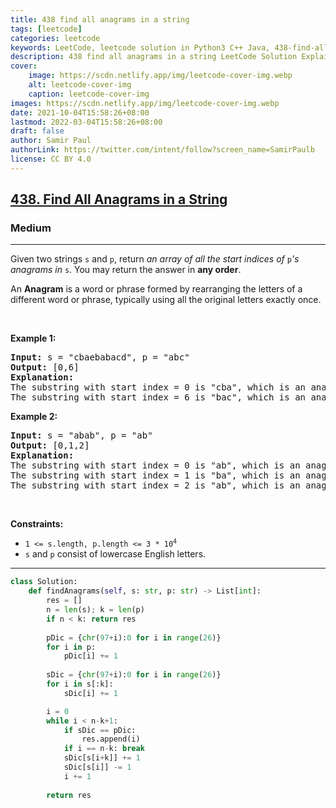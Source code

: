 ```yaml
---
title: 438 find all anagrams in a string
tags: [leetcode]
categories: leetcode
keywords: LeetCode, leetcode solution in Python3 C++ Java, 438-find-all-anagrams-in-a-string solution
description: 438 find all anagrams in a string LeetCode Solution Explained
cover:
    image: https://scdn.netlify.app/img/leetcode-cover-img.webp
    alt: leetcode-cover-img
    caption: leetcode-cover-img
images: https://scdn.netlify.app/img/leetcode-cover-img.webp
date: 2021-10-04T15:58:26+08:00
lastmod: 2022-03-04T15:58:26+08:00
draft: false
author: Samir Paul
authorLink: https://twitter.com/intent/follow?screen_name=SamirPaulb
license: CC BY 4.0
---
```



<h2><a href="https://leetcode.com/problems/find-all-anagrams-in-a-string/">438. Find All Anagrams in a String</a></h2><h3>Medium</h3><hr><div><p>Given two strings <code>s</code> and <code>p</code>, return <em>an array of all the start indices of </em><code>p</code><em>'s anagrams in </em><code>s</code>. You may return the answer in <strong>any order</strong>.</p>

<p>An <strong>Anagram</strong> is a word or phrase formed by rearranging the letters of a different word or phrase, typically using all the original letters exactly once.</p>

<p>&nbsp;</p>
<p><strong>Example 1:</strong></p>

<pre><strong>Input:</strong> s = "cbaebabacd", p = "abc"
<strong>Output:</strong> [0,6]
<strong>Explanation:</strong>
The substring with start index = 0 is "cba", which is an anagram of "abc".
The substring with start index = 6 is "bac", which is an anagram of "abc".
</pre>

<p><strong>Example 2:</strong></p>

<pre><strong>Input:</strong> s = "abab", p = "ab"
<strong>Output:</strong> [0,1,2]
<strong>Explanation:</strong>
The substring with start index = 0 is "ab", which is an anagram of "ab".
The substring with start index = 1 is "ba", which is an anagram of "ab".
The substring with start index = 2 is "ab", which is an anagram of "ab".
</pre>

<p>&nbsp;</p>
<p><strong>Constraints:</strong></p>

<ul>
	<li><code>1 &lt;= s.length, p.length &lt;= 3 * 10<sup>4</sup></code></li>
	<li><code>s</code> and <code>p</code> consist of lowercase English letters.</li>
</ul>
</div>

---




```python
class Solution:
    def findAnagrams(self, s: str, p: str) -> List[int]:
        res = []
        n = len(s); k = len(p)
        if n < k: return res
        
        pDic = {chr(97+i):0 for i in range(26)}
        for i in p:
            pDic[i] += 1
        
        sDic = {chr(97+i):0 for i in range(26)}
        for i in s[:k]:
            sDic[i] += 1

        i = 0
        while i < n-k+1:
            if sDic == pDic:
                res.append(i)
            if i == n-k: break
            sDic[s[i+k]] += 1
            sDic[s[i]] -= 1
            i += 1
        
        return res
```
